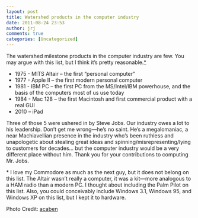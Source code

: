```yaml
---
layout: post
title: Watershed products in the computer industry
date: 2011-08-24 23:53
author: jrj
comments: true
categories: [Uncategorized]
---
```

The watershed milestone products in the computer industry are few. You may argue with this list, but I think it’s pretty reasonable.<a href="http://blog.jrj.org/post.cfm/watershed-products-in-the-computer-industry#milestonescaveat">*</a>
<ul>
	<li>1975 - MITS Altair – the first “personal computer”</li>
	<li>1977 - Apple II – the first modern personal computer</li>
	<li>1981 - IBM PC – the first PC from the MS/Intel/IBM powerhouse, and the basis of the computers most of us use today</li>
	<li>1984 - Mac 128 – the first Macintosh and first commercial product with a real GUI</li>
	<li>2010 – iPad</li>
</ul>
Three of those 5 were ushered in by Steve Jobs. Our industry owes a lot to his leadership. Don’t get me wrong—he’s no saint. He’s a megalomaniac, a near Machiavellian presence in the industry who’s been ruthless and unapologetic about stealing great ideas and spinning/misrepresenting/lying to customers for decades… but the computer industry would be a very different place without him. Thank you for your contributions to computing Mr. Jobs.

<a name="milestonescaveat"></a>* I love my Commodore as much as the next guy, but it does not belong on this list. The Altair wasn’t really a computer, it was a kit—more analogous to a HAM radio than a modern PC. I thought about including the Palm Pilot on this list. Also, you could conceivably include Windows 3.1, Windows 95, and Windows XP on this list, but I kept it to hardware.

Photo Credit: <a href="http://www.flickr.com/photos/acaben/541420967/">acaben</a>
